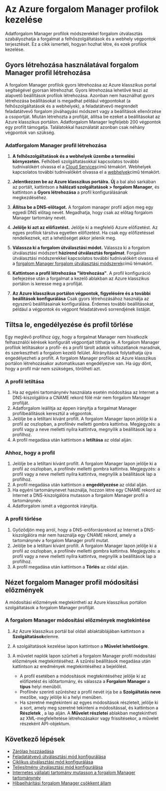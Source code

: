 <properties
    pageTitle="Azure forgalom Manager profilok kezelése |} Microsoft Azure"
    description="Ez a cikk segít létrehozása, letiltása, engedélyezése, törlése és Azure forgalom Manager profil előzményeinek megtekintése."
    services="traffic-manager"
    documentationCenter=""
    authors="sdwheeler"
    manager="carmonm"
    editor=""
/>
<tags
    ms.service="traffic-manager"
    ms.devlang="na"
    ms.topic="hero-article"
    ms.tgt_pltfrm="na"
    ms.workload="infrastructure-services"
    ms.date="10/11/2016"
    ms.author="sewhee"
/>

# <a name="manage-an-azure-traffic-manager-profile"></a>Az Azure forgalom Manager profilok kezelése

Adatforgalom Manager profilok módszerekkel forgalom útválasztás szabályozhatja a forgalmat a felhőszolgáltatások és a webhely végpontok terjesztését. Ez a cikk ismerteti, hogyan hozhat létre, és ezek profilok kezelése.

## <a name="create-a-traffic-manager-profile-using-quick-create"></a>Gyors létrehozása használatával forgalom Manager profil létrehozása

A forgalom Manager profilok gyors létrehozása az Azure klasszikus portal segítségével gyorsan létrehozhat. Gyors létrehozása lehetővé teszi az alapvető beállítások profilok létrehozása. Azonban nem használhat gyors létrehozása beállításokat is megadhat például végpontokat (a felhőszolgáltatások és a webhelyek), a feladatátvevő megrendelt feladatátvevő forgalom jóváhagyási módszert vagy a beállítások ellenőrzése a csoportját. Miután létrehozta a profilját, állítsa be ezeket a beállításokat az Azure klasszikus portálon. Adatforgalom Manager legfeljebb 200 végpontok egy profilt támogatja. Találatokkal használatát azonban csak néhány végpontok van szükség.

### <a name="to-create-a-traffic-manager-profile"></a>Adatforgalom Manager profil létrehozása

1. **A felhőszolgáltatások és a webhelyek üzembe a termelési környezetén.** Felhőbeli szolgáltatásokkal kapcsolatos további tudnivalókért olvassa el a [Cloud Services](http://go.microsoft.com/fwlink/p/?LinkId=314074)című témakört. Webhelyek kapcsolatos további tudnivalókért olvassa el a [webhelyek](http://go.microsoft.com/fwlink/p/?LinkId=393327)című témakört.

2. **Jelentkezzen be az Azure klasszikus portálra.** **Új** a bal alsó sarkában az portált, kattintson a **hálózati szolgáltatások > forgalom Manager**, és kattintson a **Gyors létrehozása** a profil konfigurálásának megkezdéséhez.
3. **Állítsa be a DNS-előtagot.** A forgalom manager profil adjon meg egy egyedi DNS előtag nevét. Megadhatja, hogy csak az előtag forgalom Manager tartomány nevét.
4. **Jelölje ki azt az előfizetést.** Jelölje ki a megfelelő Azure előfizetést. Az egyes profilok társítva egyetlen előfizetést. Ha csak egy előfizetéssel rendelkeznek, ezt a lehetőséget akkor jelenik meg.
5. **Válassza ki a forgalom útválasztási módot.** Válassza ki a forgalom útválasztási módszert **házirend útválasztás forgalmat**. Forgalom útválasztási módszerekkel kapcsolatos további tudnivalókért olvassa el a [forgalom Manager forgalom útválasztási módszerek](traffic-manager-routing-methods.md)című témakört.
6. **Kattintson a profil létrehozása "létrehozása"**. A profil konfiguráció befejezése után a forgalmat a kezelő ablakban az Azure klasszikus portálon is keresse meg a profilját.
7. **Az Azure klasszikus portálon végpontok, figyelésére és a további beállítások konfigurálása** Csak gyors létrehozásához használja az egyszerű beállításainak konfigurálása. Érdemes további beállításokat, például a végpontok és végpont feladatátvevő sorrendjének listáját.


## <a name="disable-enable-or-delete-a-profile"></a>Tiltsa le, engedélyezése és profil törlése

Egy meglévő profilhoz úgy, hogy a forgalmat Manager nem hivatkozik felhasználói kérések konfigurált végpontjait tilthatja le. A forgalom Manager profilok letiltásakor a profil- és a profil tárolt adatok változatlanok maradnak, és szerkesztheti a forgalom kezelő felület.  Átirányítások folytathatja újra engedélyezheti a profilt. A forgalom Manager profilok az Azure klasszikus portálon létrehozásakor automatikusan engedélyezve van. Ha úgy dönt, hogy a profil már nem szükséges, törölheti azt.

### <a name="to-disable-a-profile"></a>A profil letiltása

1. Ha az egyéni tartománynév használata esetén módosítása az Internet a DNS-kiszolgálóra a CNAME rekord fölé már nem forgalom Manager profilját.
2. Adatforgalom leállítja az éppen irányítja a forgalmat Manager profilbeállítások keresztül a végpontok.
3. Jelölje be a letiltani kívánt profilt. A forgalom Manager lapon jelölje ki a profil az oszlopban, a profilnév melletti gombra kattintva. Megjegyzés: a profil vagy a neve melletti nyílra kattintva, megnyílik a beállítások lap a profilhoz.
4. A profil megadása után kattintson a **letiltása** az oldal alján.

### <a name="to-enable-a-profile"></a>Ahhoz, hogy a profil

1. Jelölje be a letiltani kívánt profilt. A forgalom Manager lapon jelölje ki a profil az oszlopban, a profilnév melletti gombra kattintva. Megjegyzés: a profil vagy a neve melletti nyílra kattintva, megnyílik a beállítások lap a profilhoz.
2. A profil megadása után kattintson a **engedélyezése** az oldal alján.
3. Ha egyéni tartománynevet használja, hozzon létre egy CNAME rekord az Internet a DNS-kiszolgálóra mutasson a forgalom Manager profil a tartománynév.
4. Adatforgalom ismét a végpontok irányítja.

### <a name="to-delete-a-profile"></a>A profil törlése

1. Győződjön meg arról, hogy a DNS-erőforrásrekord az Internet a DNS-kiszolgálóra már nem használja egy CNAME rekord, amely a tartománynév a forgalom Manager profil mutat.
2. Jelölje be a letiltani kívánt profilt. A forgalom Manager lapon jelölje ki a profil az oszlopban, a profilnév melletti gombra kattintva. Megjegyzés: a profil vagy a neve melletti nyílra kattintva, megnyílik a beállítások lap a profilhoz.
3. A profil megadása után kattintson a **Törlés** az oldal alján.

## <a name="view-traffic-manager-profile-change-history"></a>Nézet forgalom Manager profil módosítási előzmények

A módosítási előzmények megtekintheti az Azure klasszikus portálon szolgáltatások a forgalom Manager profilját.

### <a name="to-view-your-traffic-manager-change-history"></a>A forgalom Manager módosítási előzmények megtekintése

1. Az Azure klasszikus portál bal oldali ablaktáblájában kattintson a **Szolgáltatások**elemre.
2. A szolgáltatások kezelése lapon kattintson a **Művelet lehetőségre**.
3. A művelet naplók lapon szűrheti a forgalom Manager profil módosítási előzmények megtekintéséhez. A szűrési beállítások megadása után kattintson az eredmények megtekintéséhez a bejelölést.

   - A profil esetében a módosítások megtekintéséhez jelölje ki az előfizetést és időtartomány, és válassza a **Forgalom Manager** a **típus** helyi menüből.
   - Profilnév szerinti szűréshez a profil nevét írja be a **Szolgáltatás neve** mezőbe, vagy jelölje ki a helyi menüben.
   - Ha szeretné megtekinteni az egyes módosítások részleteit, jelölje ki a sort, amely meg szeretné tekinteni a módosítással, és kattintson a **Részletek** , a lap alján. A **Művelet részletei** ablakban megtekintheti az XML-megfeleltetése létrehozásakor vagy frissítésekor, a művelet részeként API-objektum.

## <a name="next-steps"></a>Következő lépések

- [Zárólap hozzáadása](traffic-manager-endpoints.md)
- [Feladatátvevő útválasztási mód konfigurálása](traffic-manager-configure-failover-routing-method.md)
- [Ciklikus útválasztási mód konfigurálása](traffic-manager-configure-round-robin-routing-method.md)
- [Teljesítmény útválasztási mód konfigurálása](traffic-manager-configure-performance-routing-method.md)
- [Internetes vállalati tartomány mutasson a forgalom Manager tartománynév](traffic-manager-point-internet-domain.md)
- [Hibaelhárítási forgalom Manager csökkent állam](traffic-manager-troubleshooting-degraded.md)